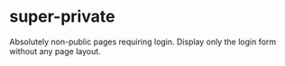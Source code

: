 # super-private
Absolutely non-public pages requiring login. Display only the login form without any page layout.
